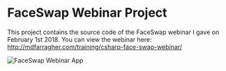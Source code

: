 # FaceSwap Webinar Project

This project contains the source code of the FaceSwap webinar I gave on February 1st 2018. 
You can view the webinar here: http://mdfarragher.com/training/csharp-face-swap-webinar/

![FaceSwap Webinar App](faceswap_app.png)
